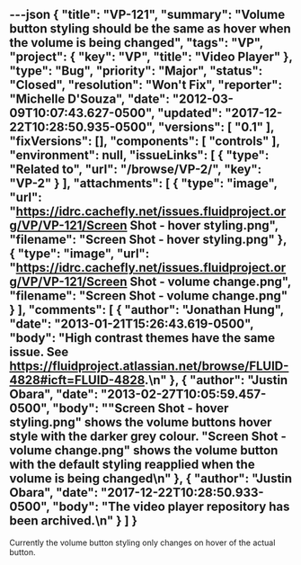 ---json
{
  "title": "VP-121",
  "summary": "Volume button styling should be the same as hover when the volume is being changed",
  "tags": "VP",
  "project": {
    "key": "VP",
    "title": "Video Player"
  },
  "type": "Bug",
  "priority": "Major",
  "status": "Closed",
  "resolution": "Won't Fix",
  "reporter": "Michelle D'Souza",
  "date": "2012-03-09T10:07:43.627-0500",
  "updated": "2017-12-22T10:28:50.935-0500",
  "versions": [
    "0.1"
  ],
  "fixVersions": [],
  "components": [
    "controls"
  ],
  "environment": null,
  "issueLinks": [
    {
      "type": "Related to",
      "url": "/browse/VP-2/",
      "key": "VP-2"
    }
  ],
  "attachments": [
    {
      "type": "image",
      "url": "https://idrc.cachefly.net/issues.fluidproject.org/VP/VP-121/Screen Shot - hover styling.png",
      "filename": "Screen Shot - hover styling.png"
    },
    {
      "type": "image",
      "url": "https://idrc.cachefly.net/issues.fluidproject.org/VP/VP-121/Screen Shot - volume change.png",
      "filename": "Screen Shot - volume change.png"
    }
  ],
  "comments": [
    {
      "author": "Jonathan Hung",
      "date": "2013-01-21T15:26:43.619-0500",
      "body": "High contrast themes have the same issue. See <https://fluidproject.atlassian.net/browse/FLUID-4828#icft=FLUID-4828>.\n"
    },
    {
      "author": "Justin Obara",
      "date": "2013-02-27T10:05:59.457-0500",
      "body": "\"Screen Shot - hover styling.png\" shows the volume buttons hover style with the darker grey colour. \"Screen Shot - volume change.png\" shows the volume button with the default styling reapplied when the volume is being changed\n"
    },
    {
      "author": "Justin Obara",
      "date": "2017-12-22T10:28:50.933-0500",
      "body": "The video player repository has been archived.\n"
    }
  ]
}
---
Currently the volume button styling only changes on hover of the actual button.&#x20;

        
